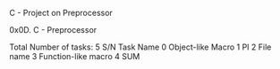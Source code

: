 C - Project on Preprocessor

0x0D. C - Preprocessor

Total Number of tasks: 5
S/N	Task Name
0	Object-like Macro
1	PI
2	File name
3	Function-like macro
4	SUM
